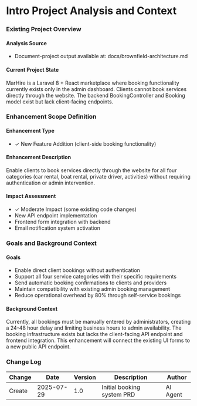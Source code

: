 # Intro Project Analysis and Context

### Existing Project Overview

#### Analysis Source
- Document-project output available at: docs/brownfield-architecture.md

#### Current Project State
MarHire is a Laravel 8 + React marketplace where booking functionality currently exists only in the admin dashboard. Clients cannot book services directly through the website. The backend BookingController and Booking model exist but lack client-facing endpoints.

### Enhancement Scope Definition

#### Enhancement Type
- ✓ New Feature Addition (client-side booking functionality)

#### Enhancement Description
Enable clients to book services directly through the website for all four categories (car rental, boat rental, private driver, activities) without requiring authentication or admin intervention.

#### Impact Assessment
- ✓ Moderate Impact (some existing code changes)
- New API endpoint implementation
- Frontend form integration with backend
- Email notification system activation

### Goals and Background Context

#### Goals
- Enable direct client bookings without authentication
- Support all four service categories with their specific requirements
- Send automatic booking confirmations to clients and providers
- Maintain compatibility with existing admin booking management
- Reduce operational overhead by 80% through self-service bookings

#### Background Context
Currently, all bookings must be manually entered by administrators, creating a 24-48 hour delay and limiting business hours to admin availability. The booking infrastructure exists but lacks the client-facing API endpoint and frontend integration. This enhancement will connect the existing UI forms to a new public API endpoint.

### Change Log

| Change | Date       | Version | Description                           | Author    |
| ------ | ---------- | ------- | ------------------------------------- | --------- |
| Create | 2025-07-29 | 1.0     | Initial booking system PRD            | AI Agent  |
